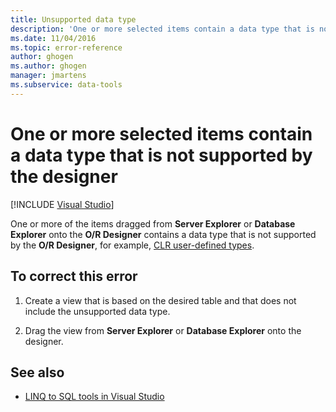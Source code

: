 ```yaml
---
title: Unsupported data type
description: 'One or more selected items contain a data type that is not supported by the designer. View information about this Visual Studio O/R Designer message.'
ms.date: 11/04/2016
ms.topic: error-reference
author: ghogen
ms.author: ghogen
manager: jmartens
ms.subservice: data-tools
---
```

# One or more selected items contain a data type that is not supported by the designer

 [!INCLUDE [Visual Studio](~/includes/applies-to-version/vs-windows-only.md)]

One or more of the items dragged from **Server Explorer** or **Database Explorer** onto the **O/R Designer** contains a data type that is not supported by the **O/R Designer**, for example, [CLR user-defined types](/dotnet/framework/data/adonet/sql/clr-user-defined-types).

## To correct this error

1. Create a view that is based on the desired table and that does not include the unsupported data type.

2. Drag the view from **Server Explorer** or **Database Explorer** onto the designer.

## See also

- [LINQ to SQL tools in Visual Studio](../data-tools/linq-to-sql-tools-in-visual-studio2.md)
